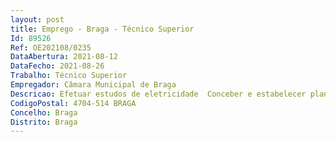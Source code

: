 ```yaml
--- 
layout: post
title: Emprego - Braga - Técnico Superior
Id: 89526
Ref: OE202108/0235
DataAbertura: 2021-08-12
DataFecho: 2021-08-26
Trabalho: Técnico Superior
Empregador: Câmara Municipal de Braga
Descricao: Efetuar estudos de eletricidade  Conceber e estabelecer planos  Elaborar pareceres sobre instalações e equipamentos, bem como preparar e superintender a sua construção, montagem, funcionamento, manutenção e reparação  Executar projetos de instalações elétricas e eletrónicas, telefónicas e de gás  Fiscalizar obras enquadradas na sua atividade  Estabelecer estimativas de custos, orçamentos, planos de trabalhos e especificações de obras, indicando o tipo de materiais e outros equipamentos necessários  Consultar entidades certificadoras  Elaborar cadernos de encargos, memórias e especificações para concursos públicos de projetos e ou empreitadas.
CodigoPostal: 4704-514 BRAGA
Concelho: Braga
Distrito: Braga
--- 
```


